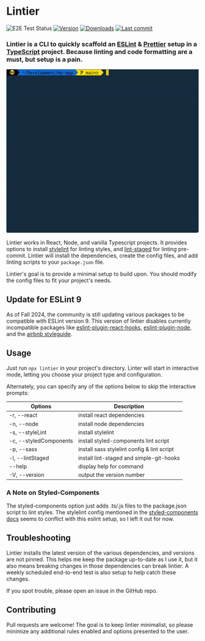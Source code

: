 # Lintier

![E2E Test Status](https://github.com/josh-stillman/lintier/actions/workflows/e2e.yml/badge.svg) [![Version](https://img.shields.io/npm/v/lintier.svg?style=flat-square)](https://www.npmjs.com/package/lintier?activeTab=versions) [![Downloads](https://img.shields.io/npm/dt/lintier.svg?style=flat-square)](https://www.npmjs.com/package/lintier) [![Last commit](https://img.shields.io/github/last-commit/josh-stillman/lintier.svg?style=flat-square)](https://github.com/josh-stillman/lintier/graphs/commit-activity)

### Lintier is a CLI to quickly scaffold an [ESLint](https://eslint.org/) & [Prettier](https://prettier.io/) setup in a [TypeScript](https://www.typescriptlang.org/) project.  Because linting and code formatting are a must, but setup is a pain.

![](https://github.com/josh-stillman/lintier/blob/main/lintier.gif?raw=true)

Lintier works in React, Node, and vanilla Typescript projects. It provides options to install [stylelint](https://stylelint.io/) for linting styles, and [lint-staged](https://github.com/okonet/lint-staged#readme) for linting pre-commit. Lintier will install the dependencies, create the config files, and add linting scripts to your `package.json` file.

Lintier's goal is to provide a minimal setup to build upon.  You should modify the config files to fit your project's needs.

## Update for ESLint 9

As of Fall 2024, the community is still updating various packages to be compatible with ESLint version 9. This version of lintier disables currently incompatible packages like [eslint-plugin-react-hooks](https://github.com/facebook/react/issues/28313), [eslint-plugin-node](https://github.com/mysticatea/eslint-plugin-node), and the [airbnb styleguide](https://github.com/airbnb/javascript/issues/2961).

## Usage

Just run `npx lintier` in your project's directory.  Linter will start in interactive mode, letting you choose your project type and configuration.

Alternately, you can specify any of the options below to skip the interactive prompts:

  |Options                 |Description
  -------------------------|-------------------------
  |-r, --react             |install react dependencies
  |-n, --node              |install node dependencies
  |-s, --styleLint         |install stylelint
  |-c, --styledComponents  |install styled-components lint script
  |-p, --sass              |install sass stylelint config & lint script
  |-l, --lintStaged        |install lint-staged and simple-git-hooks
  |--help                  |display help for command
  |-V, --version           |output the version number

### A Note on Styled-Components

The styled-components option just adds .ts/.js files to the package.json script to lint styles.  The stylelint config mentioned in the [styled-components docs](https://styled-components.com/docs/tooling#stylelint) seems to conflict with this eslint setup, so I left it out for now.

## Troubleshooting

Lintier installs the latest version of the various dependencies, and versions are not pinned.  This helps me keep the package up-to-date as I use it, but it also means breaking changes in those dependencies can break lintier.  A weekly scheduled end-to-end test is also setup to help catch these changes.

If you spot trouble, please open an issue in the GitHub repo.

## Contributing

Pull requests are welcome!  The goal is to keep lintier minimalist, so please minimize any additional rules enabled and options presented to the user.

